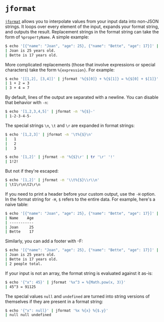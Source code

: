 # `jformat`

[`jformat`](../README.md#jformat) allows you to interpolate values from your input data into non-JSON strings. It loops over every element of the input, expands your format string, and outputs the result. Replacement strings in the format string can take the form of `%propertyName`. A simple example:

```sh
$ echo '[{"name": "Joan", "age": 25}, {"name": "Bette", "age": 17}]' | jformat '%name is %age years old.'
| Joan is 25 years old.
| Bette is 17 years old.
```

More complicated replacements (those that involve expressions or special characters) take the form `%{expression}`. For example:

```sh
$ echo '[[1,2], [3,4]]' | jformat '%{$[0]} + %{$[1]} = %{$[0] + $[1]}'
| 1 + 2 = 3
| 3 + 4 = 7
```

By default, lines of the output are separated with a newline. You can disable that behavior with `-n`:

```sh
$ echo '[1,2,3,4,5]' | jformat -n '%{$}-'
| 1-2-3-4-5-
```

The special strings `\n`, `\t` and `\r` are expanded in format strings:

```sh
$ echo '[1,2,3]' | jformat -n '\t%{$}\n'
| 	1
| 	2
| 	3

$ echo '[1,2]' | jformat -n '%{$}\r' | tr '\r' '!'
| 1!2!
```

But not if they're escaped:

```sh
$ echo '[1,2]' | jformat -n '\\t%{$}\\r\\n'
| \t1\r\n\t2\r\n
```

If you need to print a header before your custom output, use the `-H` option. In the format string for `-H`, `$` refers to the entire data. For example, here's a naive table:

```sh
$ echo '[{"name": "Joan", "age": 25}, {"name": "Bette", "age": 17}]' | jformat -H 'Name    Age\n-----------' '%{name.padEnd(7)} %{age.toString().padStart(3)}'
| Name    Age
| -----------
| Joan     25
| Bette    17
```

Similarly, you can add a footer with -F:

```sh
$ echo '[{"name": "Joan", "age": 25}, {"name": "Bette", "age": 17}]' | jformat -F '%{$.length} people total.' '%name is %age years old.'
| Joan is 25 years old.
| Bette is 17 years old.
| 2 people total.
```

If your input is not an array, the format string is evaluated against it as-is:

```sh
$ echo '{"x": 45}' | jformat '%x^3 = %{Math.pow(x, 3)}'
| 45^3 = 91125
```

The special values `null` and `undefined` are turned into string versions of themselves if they are present in a format string:

```sh
$ echo '{"x": null}' | jformat '%x %{x} %{$.y}'
| null null undefined
```
